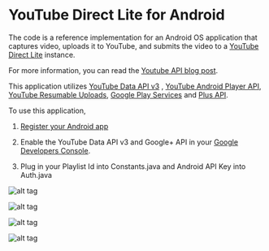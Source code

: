 YouTube Direct Lite for Android
===========

The code is a reference implementation for an Android OS application that captures video, uploads it to YouTube, and submits the video to a [YouTube Direct Lite](http://code.google.com/p/youtube-direct-lite/) instance.

For more information, you can read the [Youtube API blog post](http://apiblog.youtube.com/2013/08/heres-my-playlist-so-submit-video-maybe.html).

This application utilizes [YouTube Data API v3](https://developers.google.com/youtube/v3/) , [YouTube Android Player API](https://developers.google.com/youtube/android/player/), [YouTube Resumable Uploads](https://developers.google.com/youtube/v3/guides/using_resumable_upload_protocol?hl=en), [Google Play Services](https://developer.android.com/google/play-services/index.html) and [Plus API](https://developers.google.com/+/mobile/android/Google).

To use this application,

1) [Register your Android app](https://developers.google.com/youtube/android/player/register)

2) Enable the YouTube Data API v3 and Google+ API in your [Google Developers Console](https://console.developers.google.com).

3) Plug in your Playlist Id into Constants.java and Android API Key into Auth.java

![alt tag](https://ytd-android.googlecode.com/files/YTDL.png)

![alt tag](https://ytd-android.googlecode.com/files/YTDL-review.png)

![alt tag](https://ytd-android.googlecode.com/files/YTDL-upload.png)

![alt tag](https://ytd-android.googlecode.com/files/YTDL-watch.png)
